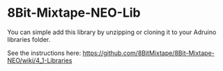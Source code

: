 # 8Bit-Mixtape-NEO-Lib

You can simple add this library by unzipping or cloning it to your Adruino libraries folder.

See the instructions here: https://github.com/8BitMixtape/8Bit-Mixtape-NEO/wiki/4_1-Libraries


